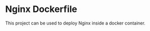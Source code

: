 Nginx Dockerfile
================

This project can be used to deploy Nginx inside a docker container.

